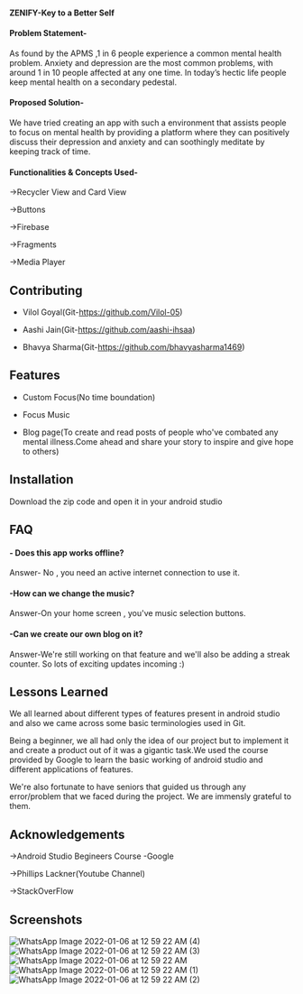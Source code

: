 #### ZENIFY-Key to a Better Self

#### Problem Statement- 
As found by the APMS ,1 in 6 people experience a common mental health problem. Anxiety and depression are the most common problems, with around 1 in 10 people affected at any one time. In today’s hectic life people keep mental health on a secondary pedestal.


#### Proposed Solution- 
We have tried creating an app with such a environment that assists people to focus on mental health by providing a platform where they can positively discuss their depression and anxiety and can soothingly meditate by keeping track of time.

#### Functionalities & Concepts Used- 

->Recycler View and Card View

->Buttons

->Firebase

->Fragments

->Media Player


## Contributing
- Vilol Goyal(Git-https://github.com/Vilol-05)

- Aashi Jain(Git-https://github.com/aashi-ihsaa)

- Bhavya Sharma(Git-https://github.com/bhavyasharma1469)




## Features

- Custom Focus(No time boundation)

- Focus Music

- Blog page(To create and read posts of people who've combated any mental illness.Come ahead and share your story to inspire and give hope to others)


## Installation

Download the zip code and open it in your android studio
    
## FAQ

#### - Does this app works offline?

Answer- No , you need an active internet connection to use it.

#### -How can we change the music?

Answer-On your home screen , you've music selection buttons.
 
#### -Can we create our own blog on it?
Answer-We're still working on that feature and we'll also be adding a streak counter. So lots of exciting updates incoming :)


## Lessons Learned

We all learned about different types of features present in android studio and also we came across some basic terminologies used in Git.

Being a beginner, we all had only the idea of our project but to implement it and create a product out of it was a gigantic task.We used the course provided by Google to learn the basic working of android studio and different applications of features.

We're also fortunate to have seniors that guided us through any error/problem that we faced during the project. We are immensly grateful to them.


## Acknowledgements

 ->Android Studio Begineers Course -Google

 ->Phillips Lackner(Youtube Channel)

 ->StackOverFlow
 ## Screenshots
 ![WhatsApp Image 2022-01-06 at 12 59 22 AM (4)](https://user-images.githubusercontent.com/96437826/148278498-a2bc5783-42c9-4b89-81de-be6865154295.jpeg)
 ![WhatsApp Image 2022-01-06 at 12 59 22 AM (3)](https://user-images.githubusercontent.com/96437826/148278497-1aa67beb-a6d1-4a7f-bcaa-a2cb09ce93a8.jpeg)
![WhatsApp Image 2022-01-06 at 12 59 22 AM](https://user-images.githubusercontent.com/96437826/148278488-ff109fa0-a5d2-4ecf-855c-f0f0ad8d3dad.jpeg)
![WhatsApp Image 2022-01-06 at 12 59 22 AM (1)](https://user-images.githubusercontent.com/96437826/148278495-3b13a88a-9fe7-483e-9b06-70b902be7d59.jpeg)
![WhatsApp Image 2022-01-06 at 12 59 22 AM (2)](https://user-images.githubusercontent.com/96437826/148278496-d30133b0-24e6-4f0a-832f-46f4c2b289b7.jpeg)





